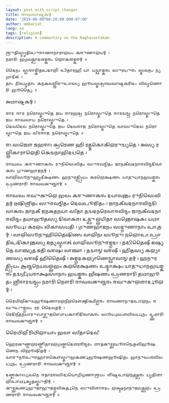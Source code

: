 ```yaml
---
layout: post_with_script_changer
title: 𑌰𑌾𑌘𑌵𑌾𑌷𑍍𑌟𑌕𑌮𑍍
date: '2019-06-08T08:26:00.000-07:00'
author: ambarish
lang: sa
tags: [religion]
description: A commentary on the Raghavastakam.
---
```


    𑌶𑍍𑌰𑍁𑌤𑌿𑌸𑍍𑌮𑍃𑌤𑌿𑌪𑍁𑌰𑌾𑌣𑌾𑌨𑌾𑌮𑌾𑌲𑌯𑌂 𑌕𑌰𑍁𑌣𑌾𑌲𑌯𑌮𑍍 ।
    𑌨𑌮𑌾𑌮𑌿 𑌭𑌗𑌵𑌤𑍍𑌪𑌾𑌦𑌶𑌙𑍍𑌕𑌰𑌂 𑌲𑍋𑌕𑌶𑌙𑍍𑌕𑌰𑌮𑍍 ॥

    𑌦𑍈𑌨𑌂 𑌸𑍍𑌵𑌰𑌾𑌙𑍍𑌕𑌿𑌤𑌪𑌦𑌾𑌲𑌿 𑌪𑌿𑌤𑌾𑌮𑌹𑍀 𑌯𑌾 𑌯𑌚𑍍𑌛𑌾𑌙𑍍𑌕𑌰𑌂 𑌸𑍁𑌮𑌧𑍁𑌰𑌂 𑌸𑍍𑌤𑌵𑌨𑌂 𑌨𑍍𑌯𑌗𑌾𑌦𑍀𑌤𑍍 ।
    𑌤𑌾𑌂 𑌨𑌿𑌰𑍍𑌵𑍃𑌤𑌾𑌂 𑌕𑌨𑌕𑌵𑌲𑍍𑌲𑌿𑌮𑍁𑌪𑌾𑌸𑍍𑌯 𑌭𑍂𑌯𑌸𑍍𑌤𑌦𑍍𑌰𑌾𑌘𑌵𑌾𑌷𑍍𑌟𑌕𑌮𑌿𑌦𑌂 𑌵𑌿𑌵𑍃𑌣𑍋𑌮𑌿 𑌭𑍂𑌤𑍍𑌯𑍈 ॥

𑌅𑌥𑌾𑌷𑍍𑌟𑌕𑌮𑍍 ।

    𑌰𑌾𑌮 𑌰𑌾𑌮 𑌨𑌮𑍋𑌸𑍍𑌤𑍁𑌤𑍇 𑌜𑌯 𑌰𑌾𑌮𑌭𑌦𑍍𑌰 𑌨𑌮𑍋𑌸𑍍𑌤𑍁𑌤𑍇 𑌰𑌾𑌮𑌚𑌨𑍍𑌦𑍍𑌰 𑌨𑌮𑍋𑌸𑍍𑌤𑍁𑌤𑍇 𑌜𑌯 𑌰𑌾𑌘𑌵𑌾𑌯 𑌨𑌮𑍋𑌸𑍍𑌤𑍁𑌤𑍇 ।
    𑌦𑍇𑌵𑌦𑍇𑌵 𑌨𑌮𑍋𑌸𑍍𑌤𑍁𑌤𑍇 𑌜𑌯 𑌦𑍇𑌵𑌰𑌾𑌜 𑌨𑌮𑍋𑌸𑍍𑌤𑍁𑌤𑍇 𑌵𑌾𑌸𑍁𑌦𑍇𑌵 𑌨𑌮𑍋𑌸𑍍𑌤𑍁𑌤𑍇 𑌜𑌯 𑌵𑍀𑌰𑌰𑌾𑌜 𑌨𑌮𑍋𑌸𑍍𑌤𑍁𑌤𑍇 ॥

 𑌰𑌃 𑌸𑌜𑍌 𑌜𑌭𑌰𑌾𑌃 𑌕𑍍𑌰𑌮𑍇𑌣 𑌹𑌿 𑌮𑌤𑍍𑌤𑌕𑍋𑌕𑌿𑌲𑌮𑍁𑌚𑍍𑌯𑌤𑍇 । 𑌅𑌸𑍍𑌯 𑌮𑌲𑍍𑌲𑌿𑌕𑌾𑌮𑌾𑌲𑍇𑌤𑌿 𑌕𑍇𑌚𑌨𑌾𑌭𑌿𑌦𑌧𑌤𑍇 ।

    𑌰𑌾𑌘𑌵𑌂 𑌕𑌰𑍁𑌣𑌾𑌕𑌰𑌂 𑌮𑍁𑌨𑌿𑌸𑍇𑌵𑌿𑌤𑌂 𑌸𑍁𑌰𑌵𑌨𑍍𑌦𑌿𑌤𑌂 𑌜𑌾𑌨𑌕𑍀𑌵𑌦𑌨𑌾𑌰𑌵𑌿𑌨𑍍𑌦𑌦𑌿𑌵𑌾𑌕𑌰𑌂 𑌗𑍁𑌣𑌭𑌾𑌜𑌨𑌮𑍍 ।
    𑌵𑌾𑌲𑌿𑌸𑍂𑌨𑍁𑌹𑍃𑌦𑍀𑌕𑍍𑌷𑌣𑌂 𑌹𑌨𑍁𑌮𑌤𑍍𑌪𑍍𑌰𑌿𑌯𑌂 𑌕𑌮𑌲𑍇𑌕𑍍𑌷𑌣𑌂 𑌯𑌾𑌤𑍁𑌧𑌾𑌨𑌭𑌯𑌙𑍍𑌕𑌰𑌂 𑌪𑍍𑌰𑌣𑌮𑌾𑌮𑌿 𑌰𑌾𑌘𑌵𑌕𑍁𑌞𑍍𑌜𑌰𑌮𑍍 ॥

𑌰𑌾𑌘𑌵𑌂 𑌰𑌘𑍁𑌕𑍁𑌲𑍇 𑌭𑌵𑌂 𑌕𑌰𑍁𑌣𑌾𑌕𑌰𑌂 𑌦𑌯𑌾𑌵𑌨𑍍𑌤𑌂 𑌮𑍁𑌨𑌿𑌸𑍇𑌵𑌿𑌤𑌮𑍍 𑌋𑌷𑌿𑌶𑍍𑌰𑌿𑌤𑌂 𑌸𑍁𑌰𑌵𑌨𑍍𑌦𑌿𑌤𑌂 𑌦𑍇𑌵𑌪𑍂𑌜𑌿𑌤𑌂 । 𑌜𑌾𑌨𑌕𑍀𑌵𑌦𑌨𑌾𑌰𑌵𑌿𑌨𑍍𑌦𑌦𑌿𑌵𑌾𑌕𑌰𑌂 𑌜𑌾𑌨𑌕𑍀 𑌜𑌨𑌕𑌤𑌨𑌯𑌾 𑌸𑍀𑌤𑌾 𑌤𑌦𑍍𑌵𑌦𑌨𑌮𑍇𑌵𑌾𑌰𑌵𑌿𑌨𑍍𑌦𑌂 𑌜𑌾𑌨𑌕𑍀𑌵𑌦𑌨𑌾𑌰𑌵𑌿𑌨𑍍𑌦𑌂 𑌤𑌥𑌾𑌭𑍂𑌤𑌸𑍍𑌯 𑌦𑌿𑌵𑌾𑌕𑌰𑌃 𑌉𑌤𑍍𑌫𑍁𑌲𑍍𑌲𑌯𑌿𑌤𑌾 𑌸𑌨𑍍𑌤𑍋𑌷𑌕𑌃 𑌯𑌥𑌾 𑌸𑍂𑌰𑍍𑌯𑌃 𑌕𑌮𑌲𑌂 𑌵𑌿𑌕𑌾𑌸𑌯𑌤𑌿 । 𑌗𑍁𑌣𑌭𑌾𑌜𑌨𑌂 𑌸𑌦𑍍𑌗𑍁𑌣𑌾𑌨𑌾𑌂 𑌪𑌾𑌤𑍍𑌰𑌮𑍍 । 𑌵𑌾𑌲𑌿𑌸𑍂𑌨𑍁𑌹𑌿𑌤𑍈𑌷𑌿𑌣𑌂 𑌵𑌾𑌲𑌿𑌨𑌃 𑌸𑍂𑌨𑍁𑌃 𑌨𑌲𑍋𑌪𑌃 𑌪𑍍𑌰𑌾𑌤𑌿𑌪𑌦𑌿𑌕𑌾𑌨𑍍𑌤𑌸𑍍𑌯 𑌇𑌤𑍍𑌯𑌸𑍍𑌮𑌾𑌤𑍍 𑌵𑌾𑌲𑌿𑌸𑍂𑌨𑍁𑌰𑌙𑍍𑌗𑌦𑌃 । 𑌤𑌦𑍍𑌧𑌿𑌤𑍈𑌷𑍀 𑌇𑌷𑍍𑌯𑌤𑍇 𑌵𑌾𑌞𑍍𑌛𑍍𑌯𑌤 𑌇𑌤𑌿 𑌏𑌷𑌃 𑌵𑌾𑌞𑍍𑌛𑌾 । 𑌤𑌦𑍍𑌵𑌾𑌨𑍍 𑌏𑌷𑍀 । 𑌹𑌿𑌤𑌸𑍍𑌯 𑌕𑌲𑍍𑌯𑌾𑌣𑌸𑍍𑌯 𑌏𑌷𑍀 𑌹𑌿𑌤𑍈𑌷𑍀 । 𑌅𑌙𑍍𑌗𑌦𑌕𑌲𑍍𑌯𑌾𑌣𑍇𑌚𑍍𑌛𑌾𑌵𑌾𑌨𑍍 𑌤𑌮𑍍 । 𑌹𑌨𑍁𑌮𑌤𑍍𑌪𑍍𑌰𑌿𑌯𑌂 𑌆𑌞𑍍𑌜𑌨𑍇𑌯𑌵𑌲𑍍𑌲𑌭𑌂 𑌕𑌲𑌮𑍇𑌕𑍍𑌷𑌣𑌂 𑌪𑌦𑍍𑌮𑌾𑌕𑍍𑌷𑌂 𑌯𑌾𑌤𑍁𑌧𑌾𑌨𑌭𑌯𑌙𑍍𑌕𑌰𑌂 𑌤𑌦𑍍𑌵𑌰𑍍𑌗𑍀𑌯𑌰𑌾𑌕𑍍𑌷𑌸𑌾𑌨𑌾𑌂 𑌭𑌯𑌙𑍍𑌕𑌰𑌂 𑌭𑍀𑌷𑌣𑌂 𑌪𑍍𑌰𑌣𑌮𑌾𑌮𑌿 𑌤𑌥𑌾𑌭𑍂𑌤𑌂 𑌶𑍍𑌰𑍀𑌰𑌾𑌮𑌚𑌨𑍍𑌦𑍍𑌰𑌂 𑌨𑌮𑌾𑌮𑌿 𑌨𑍌𑌮𑌿 𑌰𑌾𑌘𑌵𑌕𑍁𑌞𑍍𑌜𑌰𑌂 𑌰𑌘𑍁𑌕𑍁𑌲𑌶𑌾𑌰𑍍𑌦𑍂𑌲𑌮𑍍 ।

    𑌮𑍈𑌥𑌿𑌲𑍀𑌕𑍁𑌚𑌭𑍂𑌷𑌣𑌾𑌮𑌲𑌨𑍀𑌲𑌮𑍌𑌕𑍍𑌤𑌿𑌕𑌮𑍀𑌶𑍍𑌵𑌰𑌂 𑌰𑌾𑌵𑌣𑌾𑌨𑍁𑌜𑌪𑌾𑌲𑌨𑌂 𑌰𑌘𑍁𑌪𑍁𑌙𑍍𑌗𑌵𑌂 𑌮𑌮 𑌦𑍈𑌵𑌤𑌮𑍍 ।
    𑌮𑍇𑌦𑌿𑌨𑍀𑌤𑌨𑌯𑌾𑌮𑍁𑌖𑌾𑌮𑍍𑌬𑍁𑌜𑌬𑍋𑌧𑌕𑌾𑌰𑌿𑌦𑌿𑌵𑌾𑌕𑌰𑌂 𑌸𑍂𑌰𑍍𑌯𑌵𑌂𑌶𑌵𑌿𑌵𑌰𑍍𑌧𑌨𑌂 𑌪𑍍𑌰𑍍𑌣𑌮𑌾𑌮𑌿 𑌰𑌾𑌘𑌵𑌕𑍁𑌞𑍍𑌜𑌰𑌮𑍍 ॥

𑌮𑍈𑌥𑌿𑌲𑍀 𑌮𑌿𑌥𑌿𑌲𑌾𑌯𑌾𑌂 𑌭𑌵𑌾 𑌸𑍀𑌤𑌾𑌦𑍇𑌵𑍀

    𑌹𑍇𑌮𑌕𑍁𑌣𑍍𑌡𑌲𑌮𑌣𑍍𑌡𑌿𑌤𑌾𑌮𑌲𑌗𑌣𑍍𑌡𑌦𑍇𑌶𑌮𑌰𑌿𑌨𑍍𑌦𑌮𑌂 𑌶𑌾𑌤𑌕𑍁𑌮𑍍𑌭𑌮𑌯𑍂𑌰𑌨𑍇𑌤𑍍𑌰𑌵𑌿𑌭𑍂𑌷𑌣𑍇𑌨 𑌵𑌿𑌭𑍂𑌷𑌿𑌤𑌮𑍍 ।
    𑌚𑌾𑌰𑍁𑌨𑍂𑌪𑍁𑌰𑌹𑌾𑌰𑌕𑍌𑌸𑍍𑌤𑍁𑌭𑌕𑌰𑍍𑌣𑌭𑍂𑌷𑌣𑌭𑍂𑌷𑌿𑌤𑌂 𑌭𑌾𑌨𑍁𑌵𑌂𑌶𑌵𑌿𑌵𑌰𑍍𑌧𑌨𑌂 𑌪𑍍𑌰𑌣𑌮𑌾𑌮𑌿 𑌰𑌾𑌘𑌵𑌕𑍁𑌞𑍍𑌜𑌰𑌮𑍍 ॥

    𑌦𑌣𑍍𑌡𑌕𑌾𑌖𑍍𑌯𑌵𑌨𑍇 𑌰𑌤𑌾𑌮𑌰𑌸𑌿𑌦𑍍𑌧𑌯𑍋𑌗𑌿𑌗𑌣𑌾𑌶𑍍𑌰𑌯𑌂 𑌶𑌿𑌷𑍍𑌟𑌪𑌾𑌲𑌨𑌤𑌤𑍍𑌪𑌰𑌂 𑌧𑍃𑌤𑌿𑌶𑌾𑌲𑌿𑌪𑌾𑌰𑍍𑌥𑌕𑍃𑌤𑌸𑍍𑌤𑍁𑌤𑌿𑌮𑍍 ।
    𑌕𑍁𑌮𑍍𑌭𑌕𑌰𑍍𑌣𑌭𑍁𑌜𑌾𑌭𑍁𑌜𑌙𑍍𑌗𑌵𑌿𑌕𑌰𑍍𑌤𑌨𑍇 𑌸𑍁𑌵𑌿𑌶𑌾𑌰𑌦𑌂 𑌲𑌕𑍍𑌷𑍍𑌮𑌨𑌾𑌨𑍁𑌜𑌵𑌤𑍍𑌸𑌲𑌂 𑌪𑍍𑌰𑌣𑌮𑌾𑌮𑌿 𑌰𑌾𑌘𑌵𑌕𑍁𑌞𑍍𑌜𑌰𑌮𑍍 ॥
